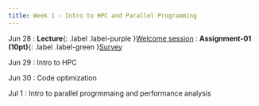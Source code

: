 ```yaml
---
title: Week 1 - Intro to HPC and Parallel Programming
---
```


Jun 28
: **Lecture**{: .label .label-purple }[Welcome session](#)
: **Assignment-01 (10pt)**{: .label .label-green }[Survey](https://docs.google.com/forms/d/e/1FAIpQLSek4QYwQPXVYPX3OUyjgGzY0v3twR6YWg6Xm6wmTNj9rsIPDQ/viewform?usp=sf_link)

Jun 29
: Intro to HPC

Jun 30
: Code optimization

Jul 1
: Intro to parallel progrmmaing and performance analysis
